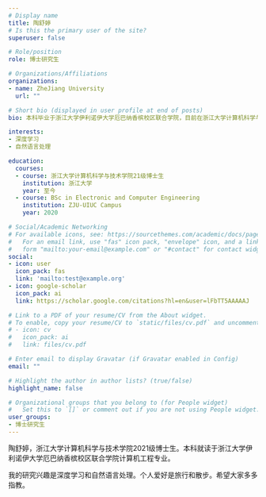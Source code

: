 ```yaml
---
# Display name
title: 陶舒婷
# Is this the primary user of the site?
superuser: false

# Role/position
role: 博士研究生

# Organizations/Affiliations
organizations:
- name: ZheJiang University
  url: ""

# Short bio (displayed in user profile at end of posts)
bio: 本科毕业于浙江大学伊利诺伊大学厄巴纳香槟校区联合学院，目前在浙江大学计算机科学与技术学院攻读博士学位。

interests:
- 深度学习
- 自然语言处理

education:
  courses:
  - course: 浙江大学计算机科学与技术学院21级博士生
    institution: 浙江大学
    year: 至今
  - course: BSc in Electronic and Computer Engineering
    institution: ZJU-UIUC Campus
    year: 2020

# Social/Academic Networking
# For available icons, see: https://sourcethemes.com/academic/docs/page-builder/#icons
#   For an email link, use "fas" icon pack, "envelope" icon, and a link in the
#   form "mailto:your-email@example.com" or "#contact" for contact widget.
social:
- icon: user
  icon_pack: fas
  link: 'mailto:test@example.org'
- icon: google-scholar
  icon_pack: ai
  link: https://scholar.google.com/citations?hl=en&user=lFbTT5AAAAAJ

# Link to a PDF of your resume/CV from the About widget.
# To enable, copy your resume/CV to `static/files/cv.pdf` and uncomment the lines below.
# - icon: cv
#   icon_pack: ai
#   link: files/cv.pdf

# Enter email to display Gravatar (if Gravatar enabled in Config)
email: ""

# Highlight the author in author lists? (true/false)
highlight_name: false

# Organizational groups that you belong to (for People widget)
#   Set this to `[]` or comment out if you are not using People widget.
user_groups:
- 博士研究生
---
```

陶舒婷，浙江大学计算机科学与技术学院2021级博士生。本科就读于浙江大学伊利诺伊大学厄巴纳香槟校区联合学院计算机工程专业。

我的研究兴趣是深度学习和自然语言处理。个人爱好是旅行和散步。希望大家多多指教。

